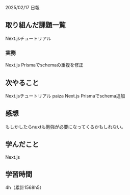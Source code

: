 2025/02/17 日報
## 取り組んだ課題一覧
Next.jsチュートリアル


### 実務
Next.js Prismaでschemaの重複を修正


## 次やること
Next.jsチュートリアル
paiza
Next.js Prismaでschema追加


## 感想
もしかしたらnuxtも勉強が必要になってくるかもしれない。



## 学んだこと
Next.js


## 学習時間
4h（累計1568h5）

